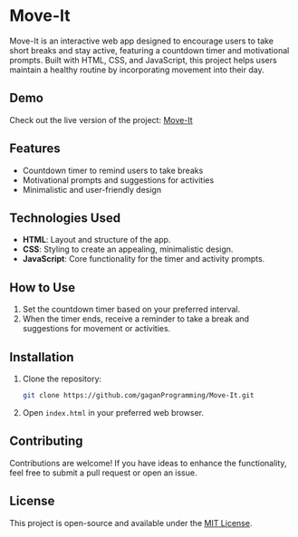 # Move-It

Move-It is an interactive web app designed to encourage users to take short breaks and stay active, featuring a countdown timer and motivational prompts. Built with HTML, CSS, and JavaScript, this project helps users maintain a healthy routine by incorporating movement into their day.

## Demo

Check out the live version of the project: [Move-It](https://gaganprogramming.github.io/Move-It/)

## Features

- Countdown timer to remind users to take breaks
- Motivational prompts and suggestions for activities
- Minimalistic and user-friendly design

## Technologies Used

- **HTML**: Layout and structure of the app.
- **CSS**: Styling to create an appealing, minimalistic design.
- **JavaScript**: Core functionality for the timer and activity prompts.

## How to Use

1. Set the countdown timer based on your preferred interval.
2. When the timer ends, receive a reminder to take a break and suggestions for movement or activities.

## Installation

1. Clone the repository:
   ```bash
   git clone https://github.com/gaganProgramming/Move-It.git
   ```
2. Open `index.html` in your preferred web browser.

## Contributing

Contributions are welcome! If you have ideas to enhance the functionality, feel free to submit a pull request or open an issue.

## License

This project is open-source and available under the [MIT License](LICENSE).

